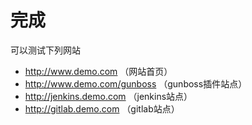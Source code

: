 # 完成
可以测试下列网站
- http://www.demo.com           （网站首页）
- http://www.demo.com/gunboss   （gunboss插件站点）
- http://jenkins.demo.com       （jenkins站点）
- http://gitlab.demo.com        （gitlab站点）
